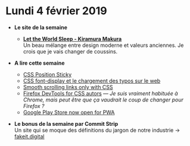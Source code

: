Lundi 4 février 2019
===========================

- **Le site de la semaine**
   + **[Let the World Sleep - Kiramura Makura](https://www.kitamura1923.com/)**  
    Un beau mélange entre design moderne et valeurs anciennes. Je crois que je vais changer de coussins.

- **A lire cette semaine**
    + [CSS Position Sticky](https://medium.com/@elad/css-position-sticky-how-it-really-works-54cd01dc2d46)  
    + [CSS font-display et le chargement des typos sur le web](https://www.alsacreations.com/article/lire/1779-CSS-font-display-et-le-chargement-des-polices-web.html)
    + [Smooth scrolling links only with CSS](https://gomakethings.com/smooth-scrolling-links-with-only-css/)
    + [Firefox DevTools for CSS autors](https://blog.logrocket.com/firefox-devtools-for-css-authors-1511f41d1e3) — _Je suis vraiment habituée à Chrome, mais peut être que ça vaudrait le coup de changer pour Firefox ?_
    + [Google Play Store now open for PWA](https://medium.com/@firt/google-play-store-now-open-for-progressive-web-apps-ec6f3c6ff3cc)
    
- **Le bonus de la semaine par Commit Strip**  
Un site qui se moque des définitions du jargon de notre industrie → [fakeit.digital](https://fakeit.digital/)
